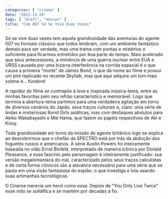 ```yaml
---
categories: [ "cinema" ]
date: "2012-11-28"
tags: [ "draft", "movies" ]
title: "Com 007 Só Se Vive Duas Vezes"
---
```

Só se vive duas vezes tem aquela grandiosidade das aventuras do agente
007 no formato clássico que todos lembram, com um ambiente fantástico
demais para ser verdade, mas uma trama com pontas e mistérios o
suficiente para ficarmos entretidos por boa parte do tempo. Mais acelerado
que seus antecessores, a iminência de uma guerra nuclear entre EUA e
URSS causada por uma bizarra interferência na corrida espacial é o
que causa a primeira "morte" de James Bond, o que dá nome ao filme e
possui um plot replicado no recente Skyfalk, mas que aqui adquire um
tom mais solene e... fúnebre!

A rapidez do filme se contrapõe à leve e inspirada música-tema, entre
as minhas favoritas pelo seu refrão característico e memorável. Logo
que termina a abertura-tema partimos para uma verdadeira agitação
em torno de diversos cenários do Japão, seus traços culturais e,
claro: uma série de lindas e misteriosas Bond Girls asiáticas, mas
com destaques abslutos para Akiko Wakabayashi e Mie Hama, que fazem os
papéis respectivos de Aki e Kissy.

Toda grandiosidade em torno da missão do agente britânico logo se
explica ao descobrirmos que o chefão da SPECTRO está por trás da
abdução dos foguetes russos e americanos. A série Austin Powers foi
inteiramente baseada no vilão Ernst Blofeld, interpretado de maneira
icônica por Donald Pleasence, e esse fascínio pelo personagem é
inteiramente justificado: sua versão megalomaníaca do mal, caracterizado
pelos seus traços calculistas e de certa forma cômicos são a alavanca
necessária para uma série que se pauta em uma visão fantasiosa do
espião: o que investiga e luta usando suas artimanhas tecnológicas.

O Cinema merecia um herói como esse. Depois de "You Only Live Twice"
esse mito se solidifica e se mantém por décadas a fio.

